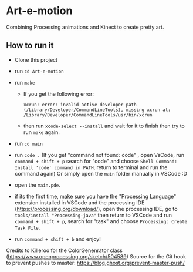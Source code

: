 # Art-e-motion

Combining Processing animations and Kinect to create pretty art.

## How to run it

- Clone this project
- run `cd Art-e-motion`
- run `make`

  - If you get the following error:

    `xcrun: error: invalid active developer path (/Library/Developer/CommandLineTools), missing xcrun at: /Library/Developer/CommandLineTools/usr/bin/xcrun`

  - then run `xcode-select --install` and wait for it to finish then try to run `make` again.

- run `cd main`
- run `code .` (If you get "command not found: code" , open VsCode, run `command + shift + p` search for "code" and
  choose `Shell Command: Install 'code' command in PATH`, return to terminal and run the command again)
  Or simply open the `main` folder manually in VSCode :D
- open the `main.pde`.
- if its the first time, make sure you have the "Processing Language" extension installed in VSCode and the processing IDE (https://processing.org/download/), open the processing IDE, go to `tools/install "Processing-java"` then return to VSCode and run `command + shift + p`, search for "task" and choose `Processing: Create Task File`.
- run `command + shift + b` and enjoy!


Credits to Killeroo for the ColorGenenrator class (https://www.openprocessing.org/sketch/504589)
Source for the Git hook to prevent pushes to master: https://blog.ghost.org/prevent-master-push/
